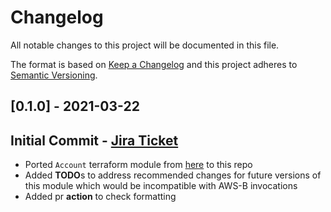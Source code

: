 # Changelog
All notable changes to this project will be documented in this file.

The format is based on [Keep a Changelog](http://keepachangelog.com/en/1.0.0/)
and this project adheres to [Semantic Versioning](http://semver.org/spec/v2.0.0.html).

## [0.1.0] - 2021-03-22
## Initial Commit - [Jira Ticket](https://collaborate2.ons.gov.uk/jira/browse/IDPT-351)
- Ported `Account` terraform module from [here](https://github.com/ONSdigital/aws-terraform/tree/main/terraform/aws/Account) 
  to this repo
- Added **TODO**s to address recommended changes for future versions of this module which would be incompatible with AWS-B
  invocations
- Added pr **action** to check formatting